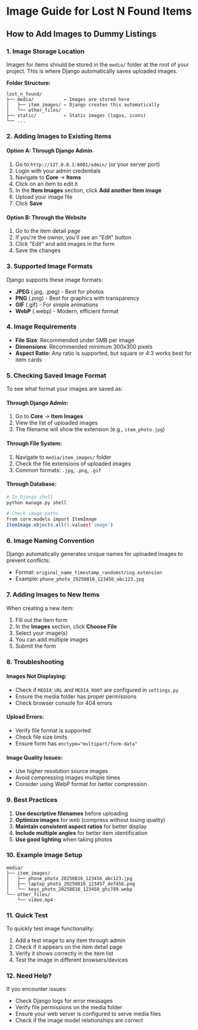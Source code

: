 # Image Guide for Lost N Found Items

## How to Add Images to Dummy Listings

### 1. Image Storage Location
Images for items should be stored in the `media/` folder at the root of your project. This is where Django automatically saves uploaded images.

**Folder Structure:**
```
lost_n_found/
├── media/           ← Images are stored here
│   ├── item_images/ ← Django creates this automatically
│   └── other_files/
├── static/          ← Static images (logos, icons)
└── ...
```

### 2. Adding Images to Existing Items

#### Option A: Through Django Admin
1. Go to `http://127.0.0.1:8001/admin/` (or your server port)
2. Login with your admin credentials
3. Navigate to **Core** → **Items**
4. Click on an item to edit it
5. In the **Item Images** section, click **Add another Item image**
6. Upload your image file
7. Click **Save**

#### Option B: Through the Website
1. Go to the item detail page
2. If you're the owner, you'll see an "Edit" button
3. Click "Edit" and add images in the form
4. Save the changes

### 3. Supported Image Formats
Django supports these image formats:
- **JPEG** (.jpg, .jpeg) - Best for photos
- **PNG** (.png) - Best for graphics with transparency
- **GIF** (.gif) - For simple animations
- **WebP** (.webp) - Modern, efficient format

### 4. Image Requirements
- **File Size**: Recommended under 5MB per image
- **Dimensions**: Recommended minimum 300x300 pixels
- **Aspect Ratio**: Any ratio is supported, but square or 4:3 works best for item cards

### 5. Checking Saved Image Format
To see what format your images are saved as:

#### Through Django Admin:
1. Go to **Core** → **Item Images**
2. View the list of uploaded images
3. The filename will show the extension (e.g., `item_photo.jpg`)

#### Through File System:
1. Navigate to `media/item_images/` folder
2. Check the file extensions of uploaded images
3. Common formats: `.jpg`, `.png`, `.gif`

#### Through Database:
```bash
# In Django shell
python manage.py shell

# Check image paths
from core.models import ItemImage
ItemImage.objects.all().values('image')
```

### 6. Image Naming Convention
Django automatically generates unique names for uploaded images to prevent conflicts:
- Format: `original_name_timestamp_randomstring.extension`
- Example: `phone_photo_20250816_123456_abc123.jpg`

### 7. Adding Images to New Items
When creating a new item:
1. Fill out the item form
2. In the **Images** section, click **Choose File**
3. Select your image(s)
4. You can add multiple images
5. Submit the form

### 8. Troubleshooting

#### Images Not Displaying:
- Check if `MEDIA_URL` and `MEDIA_ROOT` are configured in `settings.py`
- Ensure the media folder has proper permissions
- Check browser console for 404 errors

#### Upload Errors:
- Verify file format is supported
- Check file size limits
- Ensure form has `enctype="multipart/form-data"`

#### Image Quality Issues:
- Use higher resolution source images
- Avoid compressing images multiple times
- Consider using WebP format for better compression

### 9. Best Practices
1. **Use descriptive filenames** before uploading
2. **Optimize images** for web (compress without losing quality)
3. **Maintain consistent aspect ratios** for better display
4. **Include multiple angles** for better item identification
5. **Use good lighting** when taking photos

### 10. Example Image Setup
```
media/
├── item_images/
│   ├── phone_photo_20250816_123456_abc123.jpg
│   ├── laptop_photo_20250816_123457_def456.png
│   └── keys_photo_20250816_123458_ghi789.webp
└── other_files/
    └── video.mp4
```

### 11. Quick Test
To quickly test image functionality:
1. Add a test image to any item through admin
2. Check if it appears on the item detail page
3. Verify it shows correctly in the item list
4. Test the image in different browsers/devices

### 12. Need Help?
If you encounter issues:
- Check Django logs for error messages
- Verify file permissions on the media folder
- Ensure your web server is configured to serve media files
- Check if the image model relationships are correct
